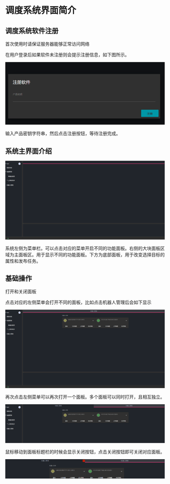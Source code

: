 # 调度系统界面简介

## 调度系统软件注册

首次使用时请保证服务器能够正常访问网络

在用户登录后如果软件未注册则会提示注册信息，如下图所示。

![注册软件](../assets/register.png)

输入产品密钥字符串，然后点击注册按钮，等待注册完成。

## 系统主界面介绍

![系统主界面](../assets/main.png)

系统左侧为菜单栏。可以点击对应的菜单开启不同的功能面板。右侧的大块面板区域为主面板区。用于显示不同的功能面板。下方为底部面板，用于改变选择目标的属性和发布任务。

## 基础操作

打开和关闭面板

点击对应的左侧菜单会打开不同的面板，比如点击机器人管理后会如下显示

![主面板](../assets/main-robot.png)

再次点击左侧菜单可以再次打开一个面板。多个面板可以同时打开，且相互独立。

![多个面板](../assets/main-multi.png)

鼠标移动到面板标题栏的时候会显示关闭按钮，点击关闭按钮即可关闭对应面板。

![关闭面板](../assets/close-panel.png)
